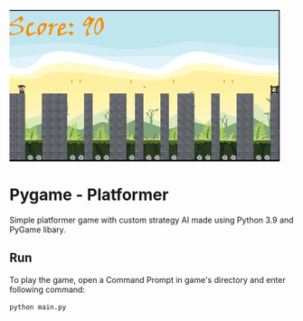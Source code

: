 ![hippo](123.gif)
# Pygame - Platformer

Simple platformer game with custom strategy AI made using Python 3.9 and PyGame libary.

## Run

To play the game, open a Command Prompt in game's directory and enter following command:

```bash
python main.py
```
